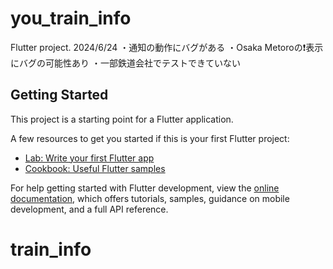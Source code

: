 # you_train_info

Flutter project.
2024/6/24
・通知の動作にバグがある
・Osaka Metoroの❗️表示にバグの可能性あり
・一部鉄道会社でテストできていない

## Getting Started

This project is a starting point for a Flutter application.

A few resources to get you started if this is your first Flutter project:

- [Lab: Write your first Flutter app](https://docs.flutter.dev/get-started/codelab)
- [Cookbook: Useful Flutter samples](https://docs.flutter.dev/cookbook)

For help getting started with Flutter development, view the
[online documentation](https://docs.flutter.dev/), which offers tutorials,
samples, guidance on mobile development, and a full API reference.
# train_info
